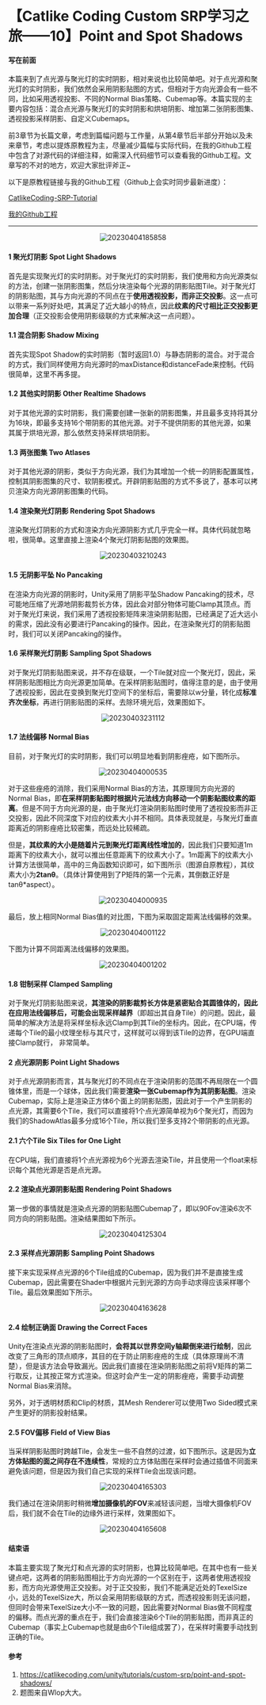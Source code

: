 # 【Catlike Coding Custom SRP学习之旅——10】Point and Spot Shadows
#### 写在前面
本篇来到了点光源与聚光灯的实时阴影，相对来说也比较简单吧。对于点光源和聚光灯的实时阴影，我们依然会采用阴影贴图的方式，但相对于方向光源会有一些不同，比如采用透视投影、不同的Normal Bias策略、Cubemap等。本篇实现的主要内容包括：混合点光源与聚光灯的实时阴影和烘培阴影、增加第二张阴影图集、透视投影采样阴影、自定义Cubemaps。

前3章节为长篇文章，考虑到篇幅问题与工作量，从第4章节后半部分开始以及未来章节，考虑以提炼原教程为主，尽量减少篇幅与实际代码，在我的Github工程中包含了对源代码的详细注释，如需深入代码细节可以查看我的Github工程。文章写的不对的地方，欢迎大家批评斧正~

以下是原教程链接与我的Github工程（Github上会实时同步最新进度）：

[CatlikeCoding-SRP-Tutorial](https://catlikecoding.com/unity/tutorials/custom-srp/)

[我的Github工程](https://github.com/recaeee/CatlikeCoding-Custom-RP)

--- 

<div align=center>

![20230404185858](https://raw.githubusercontent.com/recaeee/PicGo/main/20230404185858.png)

</div>

#### 1 聚光灯阴影 Spot Light Shadows

首先是实现聚光灯的实时阴影。对于聚光灯的实时阴影，我们使用和方向光源类似的方法，创建一张阴影图集，然后分块渲染每个光源的阴影贴图Tile。对于聚光灯的阴影贴图，其与方向光源的不同点在于**使用透视投影，而非正交投影**。这一点可以带来一系列好处吧，其满足了近大越小的特点，因此**纹素的尺寸相比正交投影更加合理**（正交投影会使用阴影级联的方式来解决这一点问题）。

#### 1.1 混合阴影 Shadow Mixing

首先实现Spot Shadow的实时阴影（暂时返回1.0）与静态阴影的混合。对于混合的方式，我们同样使用方向光源时的maxDistance和distanceFade来控制。代码很简单，这里不再多提。

#### 1.2 其他实时阴影 Other Realtime Shadows

对于其他光源的实时阴影，我们需要创建一张新的阴影图集，并且最多支持将其分为16块，即最多支持16个带阴影的其他光源。对于不提供阴影的其他光源，如果其属于烘培光源，那么依然支持采样烘培阴影。

#### 1.3 两张图集 Two Atlases

对于其他光源的阴影，类似于方向光源，我们为其增加一个统一的阴影配置属性，控制其阴影图集的尺寸、软阴影模式。开辟阴影贴图的方式不多说了，基本可以拷贝渲染方向光源阴影图集的代码。

#### 1.4 渲染聚光灯阴影 Rendering Spot Shadows

渲染聚光灯阴影的方式和渲染方向光源阴影方式几乎完全一样。具体代码就忽略啦，很简单。这里直接上渲染4个聚光灯阴影贴图的效果图。

<div align=center>

![20230403210243](https://raw.githubusercontent.com/recaeee/PicGo/main/20230403210243.png)

</div>

#### 1.5 无阴影平坠 No Pancaking

在渲染方向光源的阴影时，Unity采用了阴影平坠Shadow Pancaking的技术，尽可能地压缩了光源地阴影裁剪长方体，因此会对部分物体可能Clamp其顶点。而对于聚光灯来说，我们采用了透视投影矩阵来渲染阴影贴图，已经满足了近大远小的需求，因此没有必要进行Pancaking的操作。因此，在渲染聚光灯的阴影贴图时，我们可以关闭Pancaking的操作。

#### 1.6 采样聚光灯阴影 Sampling Spot Shadows

对于聚光灯阴影贴图来说，并不存在级联，一个Tile就对应一个聚光灯，因此，采样阴影贴图相比方向光源更加简单。在采样阴影贴图时，值得注意的是，由于使用了透视投影，因此在变换到聚光灯空间下的坐标后，需要除以w分量，转化成**标准齐次坐标**，再进行阴影贴图的采样。去除环境光后，效果图如下。

<div align=center>

![20230403231112](https://raw.githubusercontent.com/recaeee/PicGo/main/20230403231112.png)

</div>

#### 1.7 法线偏移 Normal Bias

目前，对于聚光灯的实时阴影，我们可以明显地看到阴影痤疮，如下图所示。

<div align=center>

![20230404000535](https://raw.githubusercontent.com/recaeee/PicGo/main/20230404000535.png)

</div>

对于这些痤疮的消除，我们采用Normal Bias的方法，其原理同方向光源的Normal Bias，即**在采样阴影贴图时根据片元法线方向移动一个阴影贴图纹素的距离**。但是不同于方向光源的是，由于聚光灯渲染阴影贴图时使用了透视投影而非正交投影，因此不同深度下对应的纹素大小并不相同。具体表现就是，与聚光灯垂直距离近的阴影痤疮比较密集，而远处比较稀疏。

但是，**其纹素的大小是随着片元到聚光灯距离线性增加的**，因此我们只要知道1m距离下的纹素大小，就可以推出任意距离下的纹素大小了。1m距离下的纹素大小计算方法很简单，高中的三角函数知识即可，如下图所示（图源自原教程），其纹素大小为**2tanθ**。（具体计算使用到了P矩阵的第一个元素，其倒数正好是tanθ*aspect）。

<div align=center>

![20230404000935](https://raw.githubusercontent.com/recaeee/PicGo/main/20230404000935.png)

</div>

最后，放上相同Normal Bias值的对比图，下图为采取固定距离法线偏移的效果。

<div align=center>

![20230404001122](https://raw.githubusercontent.com/recaeee/PicGo/main/20230404001122.png)

</div>

下图为计算不同距离法线偏移的效果图。

<div align=center>

![20230404001202](https://raw.githubusercontent.com/recaeee/PicGo/main/20230404001202.png)

</div>

#### 1.8 钳制采样 Clamped Sampling

对于聚光灯阴影贴图来说，**其渲染的阴影裁剪长方体是紧密贴合其圆锥体的，因此在应用法线偏移后，可能会出现采样越界**（即超出其自身Tile）的问题。因此，最简单的解决方法是将采样坐标永远Clamp到其Tile的坐标内。因此，在CPU端，传递每个Tile的最小纹理坐标与其尺寸，这样就可以得到该Tile的边界，在GPU端直接Clamp就行， 非常简单。

#### 2 点光源阴影 Point Light Shadows

对于点光源阴影而言，其与聚光灯的不同点在于渲染阴影的范围不再局限在一个圆锥体里，而是一个球体，因此我们需要**渲染一张Cubemap作为其阴影贴图**。渲染Cubemap，实际上是渲染正方体6个面上的阴影贴图，因此对于一个产生阴影的点光源，其需要6个Tile，我们可以直接将1个点光源简单视为6个聚光灯，而因为我们的ShadowAtlas最多分成16个Tile，所以我们至多支持2个带阴影的点光源。

#### 2.1 六个Tile Six Tiles for One Light

在CPU端，我们直接将1个点光源视为6个光源去渲染Tile，并且使用一个float来标识每个其他光源是否是点光源。

#### 2.2 渲染点光源阴影贴图 Rendering Point Shadows

第一步做的事情就是渲染点光源的阴影贴图Cubemap了，即以90Fov渲染6次不同方向的阴影贴图。渲染结果图如下所示。

<div align=center>

![20230404125304](https://raw.githubusercontent.com/recaeee/PicGo/main/20230404125304.png)

</div>

#### 2.3 采样点光源阴影 Sampling Point Shadows

接下来实现采样点光源的6个Tile组成的Cubemap，因为我们并不是直接生成Cubemap，因此需要在Shader中根据片元到光源的方向手动求得应该采样哪个Tile。最后效果图如下所示。

<div align=center>

![20230404163628](https://raw.githubusercontent.com/recaeee/PicGo/main/20230404163628.png)

</div>

#### 2.4 绘制正确面 Drawing the Correct Faces

Unity在渲染点光源的阴影贴图时，**会将其以世界空间y轴颠倒来进行绘制**，因此改变了三角形的顶点顺序，其目的在于防止阴影痤疮的生成（具体原理尚不清楚），但是该方法会导致漏光。因此我们直接在渲染阴影贴图之前将V矩阵的第二行取反，让其按正常方式渲染。但这时会产生一定的阴影痤疮，需要手动调整Normal Bias来消除。

另外，对于透明材质和Clip的材质，其Mesh Renderer可以使用Two Sided模式来产生更好的阴影投射结果。

#### 2.5 FOV偏移 Field of View Bias

当采样阴影贴图时跨越Tile，会发生一些不自然的过渡，如下图所示。这是因为**立方体贴图的面之间存在不连续性**，常规的立方体贴图在采样时会通过插值不同面来避免该问题，但是因为我们自己实现的采样Tile会出现该问题。

<div align=center>

![20230404165303](https://raw.githubusercontent.com/recaeee/PicGo/main/20230404165303.png)

</div>

我们通过在渲染阴影时稍微**增加摄像机的FOV**来减轻该问题，当增大摄像机FOV后，我们就不会在Tile的边缘外进行采样，效果图如下。

<div align=center>

![20230404165608](https://raw.githubusercontent.com/recaeee/PicGo/main/20230404165608.png)

</div>

#### 结束语

本篇主要实现了聚光灯和点光源的实时阴影，也算比较简单吧。在其中也有一些关键点吧，这两者的阴影贴图相比于方向光源的一个区别在于，这两者使用透视投影，而方向光源使用正交投影。对于正交投影，我们不能满足近处的TexelSize小，远处的TexelSize大，所以会采用阴影级联的方式，而透视投影则无该问题，但同时会带来TexelSize大小不一致的问题，因此需要对Normal Bias做不同程度的偏移。而点光源的重点在于，我们会直接渲染6个Tile的阴影贴图，而非真正的Cubemap（事实上Cubemap也就是由6个Tile组成罢了），在采样时需要手动找到正确的Tile。

#### 参考

1. https://catlikecoding.com/unity/tutorials/custom-srp/point-and-spot-shadows/
2. 题图来自Wlop大大。